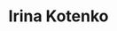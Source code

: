 ---
title: Irina Kotenko
role: Спасибо Вам большое за чудесные фотографии! Особенно за те, что вы сделали нам в подарок. Это бесценно, я очень рада и счастлива, что они останутся нам на долгую память! ❤️ Мне правда было сложно выбрать, ведь хотелось оставить их все! Вы большая молодец! Желаю вам творческих успехов и дальнейшего саморазвития! 🤗 А также побольше нежных деток! Вы чудо фотограф! 😍
organizations: []
bio: ""
interests: []
education: []
social: []
email: ""
highlight_name: false
superuser: false
user_groups:
    - Kliendid
---